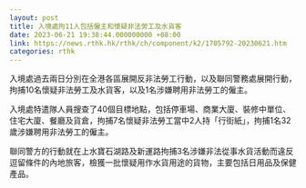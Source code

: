 ```yaml
---
layout: post
title: 入境處拘11人包括僱主和懷疑非法勞工及水貨客
date: 2023-06-21 19:38:44.000000000 +08:00
link: https://news.rthk.hk/rthk/ch/component/k2/1705792-20230621.htm
categories: rthk
---
```


入境處過去兩日分別在全港各區展開反非法勞工行動，以及聯同警務處展開行動，拘捕10名懷疑非法勞工及水貨客，以及1名涉嫌聘用非法勞工的僱主。
 
入境處特遣隊人員搜查了40個目標地點，包括停車場、商業大廈、裝修中單位、住宅大廈、餐廳及貨倉，拘捕7名懷疑非法勞工當中2人持「行街紙」，拘捕1名32歲涉嫌聘用非法勞工的僱主。

聯同警方的行動就在上水寶石湖路及新運路拘捕3名涉嫌非法從事水貨活動而違反逗留條件的內地旅客，檢獲一批懷疑用作水貨用途的貨物，主要包括日用品及保健產品。
